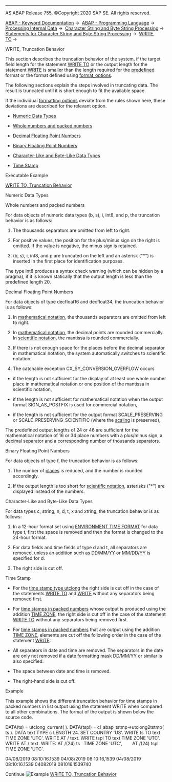  

* * *

AS ABAP Release 755, ©Copyright 2020 SAP SE. All rights reserved.

[ABAP - Keyword Documentation](https://help.sap.com/doc/abapdocu_755_index_htm/7.55/en-US/abenabap.htm) →  [ABAP - Programming Language](https://help.sap.com/doc/abapdocu_755_index_htm/7.55/en-US/abenabap_reference.htm) →  [Processing Internal Data](https://help.sap.com/doc/abapdocu_755_index_htm/7.55/en-US/abenabap_data_working.htm) →  [Character String and Byte String Processing](https://help.sap.com/doc/abapdocu_755_index_htm/7.55/en-US/abenabap_data_string.htm) →  [Statements for Character String and Byte String Processing](https://help.sap.com/doc/abapdocu_755_index_htm/7.55/en-US/abenstring_processing_statements.htm) →  [WRITE, TO](https://help.sap.com/doc/abapdocu_755_index_htm/7.55/en-US/abapwrite_to.htm) → 

WRITE, Truncation Behavior

This section describes the truncation behavior of the system, if the target field length for the statement [WRITE TO](https://help.sap.com/doc/abapdocu_755_index_htm/7.55/en-US/abapwrite_to.htm) or the output length for the statement [WRITE](https://help.sap.com/doc/abapdocu_755_index_htm/7.55/en-US/abapwrite-.htm) is smaller than the length required for the [predefined](https://help.sap.com/doc/abapdocu_755_index_htm/7.55/en-US/abenwrite_formats.htm) format or the format defined using [format\_options](https://help.sap.com/doc/abapdocu_755_index_htm/7.55/en-US/abapwrite_to_options.htm).

The following sections explain the steps involved in truncating data. The result is truncated until it is short enough to fit the available space.

If the individual [formatting options](https://help.sap.com/doc/abapdocu_755_index_htm/7.55/en-US/abapwrite_to_options.htm) deviate from the rules shown here, these deviations are described for the relevant option.

-   [Numeric Data Types](#@@ITOC@@ABENWRITE_TRUNCATIONS_1)

-   [Whole numbers and packed numbers](#@@ITOC@@ABENWRITE_TRUNCATIONS_2)

-   [Decimal Floating Point Numbers](#@@ITOC@@ABENWRITE_TRUNCATIONS_3)

-   [Binary Floating Point Numbers](#@@ITOC@@ABENWRITE_TRUNCATIONS_4)

-   [Character-Like and Byte-Like Data Types](#@@ITOC@@ABENWRITE_TRUNCATIONS_5)

-   [Time Stamp](#@@ITOC@@ABENWRITE_TRUNCATIONS_6)

Executable Example

[WRITE TO, Truncation Behavior](https://help.sap.com/doc/abapdocu_755_index_htm/7.55/en-US/abenwrite_truncation_abexa.htm)

Numeric Data Types

Whole numbers and packed numbers

For data objects of numeric data types (b, s), i, int8, and p, the truncation behavior is as follows:

1.  The thousands separators are omitted from left to right.
    
2.  For positive values, the position for the plus/minus sign on the right is omitted. If the value is negative, the minus sign is retained.
    
3.  (b, s), i, int8, and p are truncated on the left and an asterisk ("\*") is inserted in the first place for identification purposes.
    

The type int8 produces a syntax check warning (which can be hidden by a pragma), if it is known statically that the output length is less than the predefined length 20.

Decimal Floating Point Numbers

For data objects of type decfloat16 and decfloat34, the truncation behavior is as follows:

1.  In [mathematical notation](https://help.sap.com/doc/abapdocu_755_index_htm/7.55/en-US/abenmathematical_notation_glosry.htm "Glossary Entry"), the thousands separators are omitted from left to right.
    
2.  In [mathematical notation](https://help.sap.com/doc/abapdocu_755_index_htm/7.55/en-US/abenmathematical_notation_glosry.htm "Glossary Entry"), the decimal points are rounded commercially. In [scientific notation](https://help.sap.com/doc/abapdocu_755_index_htm/7.55/en-US/abenscientific_notation_glosry.htm "Glossary Entry"), the mantissa is rounded commercially.
    
3.  If there is not enough space for the places before the decimal separator in mathematical notation, the system automatically switches to scientific notation.
    
4.  The catchable exception CX\_SY\_CONVERSION\_OVERFLOW occurs
    

-   if the length is not sufficient for the display of at least one whole number place in mathematical notation or one position of the mantissa in scientific notation,

-   if the length is not sufficient for mathematical notation when the output format SIGN\_AS\_POSTFIX is used for commercial notation,

-   if the length is not sufficient for the output format SCALE\_PRESERVING or SCALE\_PRESERVING\_SCIENTIFIC (where the [scaling](https://help.sap.com/doc/abapdocu_755_index_htm/7.55/en-US/abenscale_glosry.htm "Glossary Entry") is preserved),

The predefined output lengths of 24 or 46 are sufficient for the mathematical notation of 16 or 34 place numbers with a plus/minus sign, a decimal separator and a corresponding number of thousands separators.

Binary Floating Point Numbers

For data objects of type f, the truncation behavior is as follows:

1.  The number of [places](https://help.sap.com/doc/abapdocu_755_index_htm/7.55/en-US/abenplace_glosry.htm "Glossary Entry") is reduced, and the number is rounded accordingly.
    
2.  If the output length is too short for [scientific notation](https://help.sap.com/doc/abapdocu_755_index_htm/7.55/en-US/abenscientific_notation_glosry.htm "Glossary Entry"), asterisks ("\*") are displayed instead of the numbers.
    

Character-Like and Byte-Like Data Types

For data types c, string, n, d, t, x and xtring, the truncation behavior is as follows:

1.  In a 12-hour format set using [ENVIRONMENT TIME FORMAT](https://help.sap.com/doc/abapdocu_755_index_htm/7.55/en-US/abapwrite_to_options.htm) for data type t, first the space is removed and then the format is changed to the 24-hour format.
    
2.  For data fields and time fields of type d and t, all separators are removed, unless an addition such as [DD/MM/YY](https://help.sap.com/doc/abapdocu_755_index_htm/7.55/en-US/abapwrite_to_options.htm) or [MM/DD/YY](https://help.sap.com/doc/abapdocu_755_index_htm/7.55/en-US/abapwrite_to_options.htm) is specified for d.
    
3.  The right side is cut off.
    

Time Stamp

-   For the [time stamp type utclong](https://help.sap.com/doc/abapdocu_755_index_htm/7.55/en-US/abenutclong.htm) the right side is cut off in the case of the statements [WRITE TO](https://help.sap.com/doc/abapdocu_755_index_htm/7.55/en-US/abapwrite_to.htm) and [WRITE](https://help.sap.com/doc/abapdocu_755_index_htm/7.55/en-US/abapwrite-.htm) without any separators being removed first.

-   For [time stamps in packed numbers](https://help.sap.com/doc/abapdocu_755_index_htm/7.55/en-US/abentime_stamps_packed.htm) whose output is produced using the addition [TIME ZONE](https://help.sap.com/doc/abapdocu_755_index_htm/7.55/en-US/abapwrite_to_options.htm), the right side is cut off in the case of the statement [WRITE TO](https://help.sap.com/doc/abapdocu_755_index_htm/7.55/en-US/abapwrite_to.htm) without any separators being removed first.

-   For [time stamps in packed numbers](https://help.sap.com/doc/abapdocu_755_index_htm/7.55/en-US/abentime_stamps_packed.htm) that are output using the addition [TIME ZONE](https://help.sap.com/doc/abapdocu_755_index_htm/7.55/en-US/abapwrite_to_options.htm), elements are cut off the following order in the case of the statement [WRITE](https://help.sap.com/doc/abapdocu_755_index_htm/7.55/en-US/abapwrite-.htm):

-   All separators in date and time are removed. The separators in the date are only not removed if a date formatting mask DD/MM/YY or similar is also specified.

-   The space between date and time is removed.

-   The right-hand side is cut off.

Example

This example shows the different truncation behavior for time stamps in packed numbers in list output using the statement WRITE when compared to all other combinations. The format of the output is shown below the source code.

DATA(ts) = utclong\_current( ).
DATA(tspl) = cl\_abap\_tstmp=>utclong2tstmp( ts ).
DATA text TYPE c LENGTH 24.
SET COUNTRY 'US'.
WRITE ts TO text   TIME ZONE 'UTC'.
WRITE AT / text.
WRITE tspl TO text TIME ZONE 'UTC'.
WRITE AT / text.
WRITE: AT /(24) ts   TIME ZONE 'UTC',
       AT /(24) tspl TIME ZONE 'UTC'.

04/08/2019 08:10:16.1539
04/08/2019 08:10:16,1539
04/08/2019 08:10:16.1539
04082019 081016.1539740

Continue
![Example](exa.gif "Example") [WRITE TO, Truncation Behavior](https://help.sap.com/doc/abapdocu_755_index_htm/7.55/en-US/abenwrite_truncation_abexa.htm)